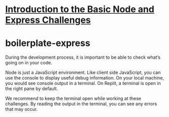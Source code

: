 # [Introduction to the Basic Node and Express Challenges](https://www.freecodecamp.org/learn/apis-and-microservices/basic-node-and-express/)
# boilerplate-express
During the development process, it is important to be able to check what’s going on in your code.

Node is just a JavaScript environment. Like client side JavaScript, you can use the console to display useful debug information. On your local machine, you would see console output in a terminal. On Replit, a terminal is open in the right pane by default.

We recommend to keep the terminal open while working at these challenges. By reading the output in the terminal, you can see any errors that may occur.

